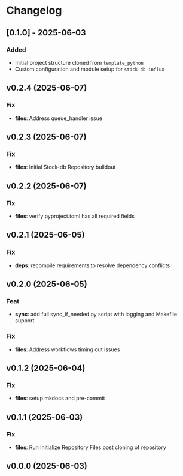 # Changelog

## [0.1.0] - 2025-06-03

### Added

- Initial project structure cloned from `template_python`
- Custom configuration and module setup for `stock-db-influx`

## v0.2.4 (2025-06-07)

### Fix

- **files**: Address queue_handler issue

## v0.2.3 (2025-06-07)

### Fix

- **files**: Initial Stock-db Repository buildout

## v0.2.2 (2025-06-07)

### Fix

- **files**: verify pyproject.toml has all required fields

## v0.2.1 (2025-06-05)

### Fix

- **deps**: recompile requirements to resolve dependency conflicts

## v0.2.0 (2025-06-05)

### Feat

- **sync**: add full sync_if_needed.py script with logging and Makefile support

### Fix

- **files**: Address workflows timing out issues

## v0.1.2 (2025-06-04)

### Fix

- **files**: setup mkdocs and pre-commit

## v0.1.1 (2025-06-03)

### Fix

- **files**: Run Initialize Repository Files post cloning of repository

## v0.0.0 (2025-06-03)
